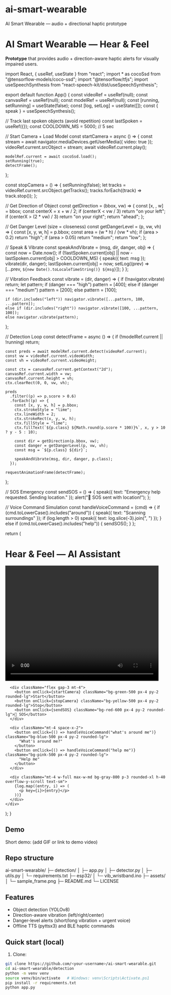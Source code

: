 # ai-smart-wearable
AI Smart Wearable — audio + directional haptic prototype
# AI Smart Wearable — Hear & Feel

**Prototype** that provides audio + direction-aware haptic alerts for visually impaired users.

import React, { useRef, useState } from "react";
import * as cocoSsd from "@tensorflow-models/coco-ssd";
import "@tensorflow/tfjs";
import useSpeechSynthesis from "react-speech-kit/dist/useSpeechSynthesis";

export default function App() {
  const videoRef = useRef(null);
  const canvasRef = useRef(null);
  const modelRef = useRef(null);
  const [running, setRunning] = useState(false);
  const [log, setLog] = useState([]);
  const { speak } = useSpeechSynthesis();

  // Track last spoken objects (avoid repetition)
  const lastSpoken = useRef({});
  const COOLDOWN_MS = 5000; // 5 sec

  // Start Camera + Load Model
  const startCamera = async () => {
    const stream = await navigator.mediaDevices.getUserMedia({ video: true });
    videoRef.current.srcObject = stream;
    await videoRef.current.play();

    modelRef.current = await cocoSsd.load();
    setRunning(true);
    detectFrame();
  };

  const stopCamera = () => {
    setRunning(false);
    let tracks = videoRef.current.srcObject.getTracks();
    tracks.forEach((track) => track.stop());
  };

  // Get Direction of Object
  const getDirection = (bbox, vw) => {
    const [x, , w] = bbox;
    const centerX = x + w / 2;
    if (centerX < vw / 3) return "on your left";
    if (centerX > (2 * vw) / 3) return "on your right";
    return "ahead";
  };

  // Get Danger Level (size = closeness)
  const getDangerLevel = (p, vw, vh) => {
    const [x, y, w, h] = p.bbox;
    const area = (w * h) / (vw * vh);
    if (area > 0.2) return "high";
    if (area > 0.05) return "medium";
    return "low";
  };

  // Speak & Vibrate
  const speakAndVibrate = (msg, dir, danger, obj) => {
    const now = Date.now();
    if (!lastSpoken.current[obj] || now - lastSpoken.current[obj] > COOLDOWN_MS) {
      speak({ text: msg });
      vibrate(dir, danger);
      lastSpoken.current[obj] = now;
      setLog((prev) => [...prev, `${new Date().toLocaleTimeString()} ${msg}`]);
    }
  };

  // Vibration Feedback
  const vibrate = (dir, danger) => {
    if (!navigator.vibrate) return;
    let pattern;
    if (danger === "high") pattern = [400];
    else if (danger === "medium") pattern = [200];
    else pattern = [100];

    if (dir.includes("left")) navigator.vibrate([...pattern, 100, ...pattern]);
    else if (dir.includes("right")) navigator.vibrate([100, ...pattern, 100]);
    else navigator.vibrate(pattern);
  };

  // Detection Loop
  const detectFrame = async () => {
    if (!modelRef.current || !running) return;

    const preds = await modelRef.current.detect(videoRef.current);
    const vw = videoRef.current.videoWidth;
    const vh = videoRef.current.videoHeight;

    const ctx = canvasRef.current.getContext("2d");
    canvasRef.current.width = vw;
    canvasRef.current.height = vh;
    ctx.clearRect(0, 0, vw, vh);

    preds
      .filter((p) => p.score > 0.6)
      .forEach((p) => {
        const [x, y, w, h] = p.bbox;
        ctx.strokeStyle = "lime";
        ctx.lineWidth = 2;
        ctx.strokeRect(x, y, w, h);
        ctx.fillStyle = "lime";
        ctx.fillText(`${p.class} ${Math.round(p.score * 100)}%`, x, y > 10 ? y - 5 : 10);

        const dir = getDirection(p.bbox, vw);
        const danger = getDangerLevel(p, vw, vh);
        const msg = `${p.class} ${dir}`;

        speakAndVibrate(msg, dir, danger, p.class);
      });

    requestAnimationFrame(detectFrame);
  };

  // SOS Emergency
  const sendSOS = () => {
    speak({ text: "Emergency help requested. Sending location." });
    alert("🚨 SOS sent with location!");
  };

  // Voice Command Simulation
  const handleVoiceCommand = (cmd) => {
    if (cmd.toLowerCase().includes("around")) {
      speak({ text: "Scanning surroundings" });
      if (log.length > 0) speak({ text: log.slice(-3).join(", ") });
    } else if (cmd.toLowerCase().includes("help")) {
      sendSOS();
    }
  };

  return (
    <div className="min-h-screen bg-gray-900 text-white flex flex-col items-center p-4">
      <h1 className="text-2xl font-bold mb-2">Hear & Feel — AI Assistant</h1>
      <div className="relative">
        <video ref={videoRef} className="rounded-2xl shadow-lg" width="480" height="360" />
        <canvas ref={canvasRef} className="absolute top-0 left-0" />
      </div>

      <div className="flex gap-3 mt-4">
        <button onClick={startCamera} className="bg-green-500 px-4 py-2 rounded-lg">Start</button>
        <button onClick={stopCamera} className="bg-yellow-500 px-4 py-2 rounded-lg">Stop</button>
        <button onClick={sendSOS} className="bg-red-600 px-4 py-2 rounded-lg">🚨 SOS</button>
      </div>

      <div className="mt-4 space-x-2">
        <button onClick={() => handleVoiceCommand("what's around me")} className="bg-blue-500 px-4 py-2 rounded-lg">
          "What's around me?"
        </button>
        <button onClick={() => handleVoiceCommand("help me")} className="bg-pink-500 px-4 py-2 rounded-lg">
          "Help me"
        </button>
      </div>

      <div className="mt-4 w-full max-w-md bg-gray-800 p-3 rounded-xl h-40 overflow-y-scroll text-sm">
        {log.map((entry, i) => (
          <p key={i}>{entry}</p>
        ))}
      </div>
    </div>
  );
}








## Demo
Short demo: (add GIF or link to demo video)

## Repo structure
ai-smart-wearable/
├─ detection/
│  ├─ app.py
│  ├─ detector.py
│  ├─ utils.py
│  └─ requirements.txt
├─ esp32/
│  └─ vib_wristband.ino
├─ assets/
│  └─ sample_frame.png
├─ README.md
└─ LICENSE
## Features
- Object detection (YOLOv8)
- Direction-aware vibration (left/right/center)
- Danger-level alerts (short/long vibration + urgent voice)
- Offline TTS (pyttsx3) and BLE haptic commands

## Quick start (local)
1. Clone:
```bash
git clone https://github.com/<your-username>/ai-smart-wearable.git
cd ai-smart-wearable/detection
python -m venv venv
source venv/bin/activate   # Windows: venv\Scripts\Activate.ps1
pip install -r requirements.txt
python app.py
